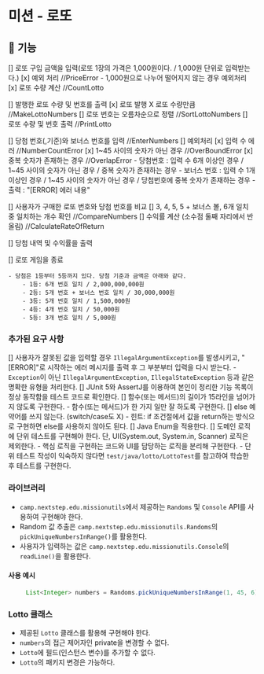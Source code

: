 # 미션 - 로또

## 🚀 기능
[] 로또 구입 금액을 입력(로또 1장의 가격은 1,000원이다. / 1,000원 단위로 입력받는다.)
    [x] 예외 처리 //PriceError
        - 1,000원으로 나누어 떨어지지 않는 경우 예외처리
    [x] 로또 수량 계산 //CountLotto    
    
[] 발행한 로또 수량 및 번호를 출력
    [x] 로또 발행 X 로또 수량만큼  //MakeLottoNumbers
    [] 로또 번호는 오름차순으로 정렬     //SortLottoNumbers
    [] 로또 수량 및 번호 출력    //PrintLotto

[] 당첨 번호(,기준)와 보너스 번호를 입력   //EnterNumbers
    [] 예외처리
      [x] 입력 수 에러 //NumberCountError
      [x] 1~45 사이의 숫자가 아닌 경우  //OverBoundError
      [x] 중복 숫자가 존재하는 경우  //OverlapError
      - 당첨번호 : 입력 수 6개 이상인 경우 / 1~45 사이의 숫자가 아닌 경우 / 중복 숫자가 존재하는 경우
      - 보너스 번호 : 입력 수 1개 이상인 경우 / 1~45 사이의 숫자가 아닌 경우 / 당첨번호에 중복 숫자가 존재하는 경우
      - 출력 : "[ERROR] 에러 내용"

[] 사용자가 구매한 로또 번호와 당첨 번호를 비교
    [] 3, 4, 5, 5 + 보너스 볼, 6개 일치 중 일치하는 개수 확인   //CompareNumbers
    [] 수익률 계산 (소수점 둘째 자리에서 반올림) //CalculateRateOfReturn

[] 당첨 내역 및 수익률을 출력  

[] 로또 게임을 종료

```
- 당첨은 1등부터 5등까지 있다. 당첨 기준과 금액은 아래와 같다.
    - 1등: 6개 번호 일치 / 2,000,000,000원
    - 2등: 5개 번호 + 보너스 번호 일치 / 30,000,000원
    - 3등: 5개 번호 일치 / 1,500,000원
    - 4등: 4개 번호 일치 / 50,000원
    - 5등: 3개 번호 일치 / 5,000원
```

### 추가된 요구 사항
[] 사용자가 잘못된 값을 입력할 경우 `IllegalArgumentException`를 발생시키고, "[ERROR]"로 시작하는 에러 메시지를 출력 후 그 부분부터 입력을 다시 받는다.
    - `Exception`이 아닌 `IllegalArgumentException`, `IllegalStateException` 등과 같은 명확한 유형을 처리한다.
[] JUnit 5와 AssertJ를 이용하여 본인이 정리한 기능 목록이 정상 동작함을 테스트 코드로 확인한다.
[] 함수(또는 메서드)의 길이가 15라인을 넘어가지 않도록 구현한다.
    - 함수(또는 메서드)가 한 가지 일만 잘 하도록 구현한다.
[] else 예약어를 쓰지 않는다. (switch/case도 X)
    - 힌트: if 조건절에서 값을 return하는 방식으로 구현하면 else를 사용하지 않아도 된다.
[] Java Enum을 적용한다.
[] 도메인 로직에 단위 테스트를 구현해야 한다. 단, UI(System.out, System.in, Scanner) 로직은 제외한다.
    - 핵심 로직을 구현하는 코드와 UI를 담당하는 로직을 분리해 구현한다.
    - 단위 테스트 작성이 익숙하지 않다면 `test/java/lotto/LottoTest`를 참고하여 학습한 후 테스트를 구현한다.

### 라이브러리
- `camp.nextstep.edu.missionutils`에서 제공하는 `Randoms` 및 `Console` API를 사용하여 구현해야 한다.
- Random 값 추출은 `camp.nextstep.edu.missionutils.Randoms`의 `pickUniqueNumbersInRange()`를 활용한다.
- 사용자가 입력하는 값은 `camp.nextstep.edu.missionutils.Console`의 `readLine()`을 활용한다.
#### 사용 예시
```java
     List<Integer> numbers = Randoms.pickUniqueNumbersInRange(1, 45, 6);
```

### Lotto 클래스
- 제공된 `Lotto` 클래스를 활용해 구현해야 한다.
- `numbers`의 접근 제어자인 private을 변경할 수 없다.
- `Lotto`에 필드(인스턴스 변수)를 추가할 수 없다.
- `Lotto`의 패키지 변경은 가능하다.

